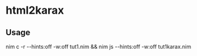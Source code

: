 # html2karax

## Usage
nim c -r --hints:off -w:off tut1.nim && nim js --hints:off -w:off tut1karax.nim
